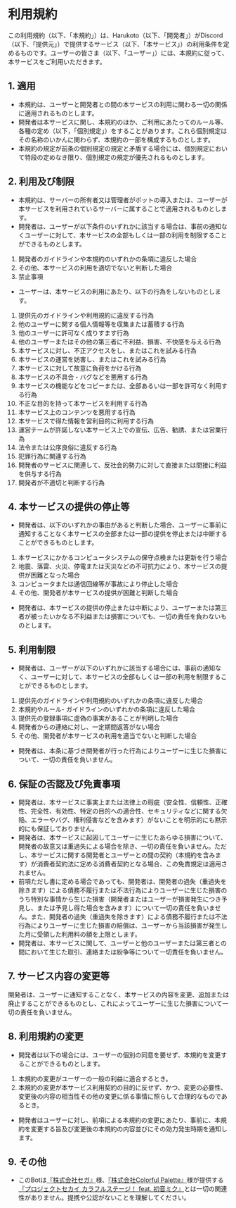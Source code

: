 # 利用規約

この利用規約（以下、「本規約」）は、Harukoto（以下、「開発者」）がDiscord（以下、「提供元」）で提供するサービス（以下、「本サービス」）の利用条件を定めるものです。ユーザーの皆さま（以下、「ユーザー」）には、本規約に従って、本サービスをご利用いただきます。

## 1. 適用

- 本規約は、ユーザーと開発者との間の本サービスの利用に関わる一切の関係に適用されるものとします。
- 開発者は本サービスに関し、本規約のほか、ご利用にあたってのルール等、各種の定め（以下，「個別規定」）をすることがあります。これら個別規定はその名称のいかんに関わらず、本規約の一部を構成するものとします。
- 本規約の規定が前条の個別規定の規定と矛盾する場合には、個別規定において特段の定めなき限り、個別規定の規定が優先されるものとします。

## 2. 利用及び制限

- 本規約は、サーバーの所有者又は管理者がボットの導入または、ユーザーが本サービスを利用されているサーバーに属することで適用されるものとします。
- 開発者は、ユーザーが以下条件のいずれかに該当する場合は、事前の通知なくユーザーに対して、本サービスの全部もしくは一部の利用を制限することができるものとします。

1. 開発者のガイドラインや本規約のいずれかの条項に違反した場合
2. その他、本サービスの利用を適切でないと判断した場合
3. 禁止事項

- ユーザーは、本サービスの利用にあたり、以下の行為をしないものとします。

1. 提供先のガイドラインや利用規約に違反する行為
2. 他のユーザーに関する個人情報等を収集または蓄積する行為
3. 他のユーザーに許可なく成りすます行為
4. 他のユーザーまたはその他の第三者に不利益、損害、不快感を与える行為
5. 本サービスに対し、不正アクセスをし、またはこれを試みる行為
6. 本サービスの運営を妨害し、またはこれを試みる行為
7. 本サービスに対して故意に負荷をかける行為
8. 本サービスの不具合・バグなどを悪用する行為
9. 本サービスの機能などをコピーまたは、全部あるいは一部を許可なく利用する行為
10. 不正な目的を持って本サービスを利用する行為
11. 本サービス上のコンテンツを悪用する行為
12. 本サービスで得た情報を営利目的に利用する行為
13. 運営チームが許諾しない本サービス上での宣伝、広告、勧誘、または営業行為
14. 法令または公序良俗に違反する行為
15. 犯罪行為に関連する行為
16. 開発者のサービスに関連して、反社会的勢力に対して直接または間接に利益を供与する行為
17. 開発者が不適切と判断する行為

## 4. 本サービスの提供の停止等

- 開発者は、以下のいずれかの事由があると判断した場合、ユーザーに事前に通知することなく本サービスの全部または一部の提供を停止または中断することができるものとします。

1. 本サービスにかかるコンピュータシステムの保守点検または更新を行う場合
2. 地震、落雷、火災、停電または天災などの不可抗力により、本サービスの提供が困難となった場合
3. コンピュータまたは通信回線等が事故により停止した場合
4. その他、開発者が本サービスの提供が困難と判断した場合

- 開発者は、本サービスの提供の停止または中断により、ユーザーまたは第三者が被ったいかなる不利益または損害についても、一切の責任を負わないものとします。

## 5. 利用制限

- 開発者は、ユーザーが以下のいずれかに該当する場合には、事前の通知なく、ユーザーに対して、本サービスの全部もしくは一部の利用を制限することができるものとします。

1. 提供先のガイドラインや利用規約のいずれかの条項に違反した場合
2. 本規約やルール- ガイドラインのいずれかの条項に違反した場合
3. 提供先の登録事項に虚偽の事実があることが判明した場合
4. 開発者からの連絡に対し、一定期間返答がない場合
5. その他、開発者が本サービスの利用を適当でないと判断した場合

- 開発者は、本条に基づき開発者が行った行為によりユーザーに生じた損害について、一切の責任を負いません。

## 6. 保証の否認及び免責事項

- 開発者は、本サービスに事実上または法律上の瑕疵（安全性、信頼性、正確性、完全性、有効性、特定の目的への適合性、セキュリティなどに関する欠陥、エラーやバグ、権利侵害などを含みます）がないことを明示的にも黙示的にも保証しておりません。
- 開発者は、本サービスに起因してユーザーに生じたあらゆる損害について、開発者の故意又は重過失による場合を除き、一切の責任を負いません。ただし、本サービスに関する開発者とユーザーとの間の契約（本規約を含みます）が消費者契約法に定める消費者契約となる場合、この免責規定は適用されません。
- 前項ただし書に定める場合であっても、開発者は、開発者の過失（重過失を除きます）による債務不履行または不法行為によりユーザーに生じた損害のうち特別な事情から生じた損害（開発者またはユーザーが損害発生につき予見し、または予見し得た場合を含みます）について一切の責任を負いません。また、開発者の過失（重過失を除きます）による債務不履行または不法行為によりユーザーに生じた損害の賠償は、ユーザーから当該損害が発生した月に受領した利用料の額を上限とします。
- 開発者は、本サービスに関して、ユーザーと他のユーザーまたは第三者との間において生じた取引、連絡または紛争等について一切責任を負いません。

## 7. サービス内容の変更等

開発者は、ユーザーに通知することなく、本サービスの内容を変更、追加または廃止することができるものとし、これによってユーザーに生じた損害について一切の責任を負いません。

## 8. 利用規約の変更

- 開発者は以下の場合には、ユーザーの個別の同意を要せず、本規約を変更することができるものとします。

1. 本規約の変更がユーザーの一般の利益に適合するとき。
2. 本規約の変更が本サービス利用契約の目的に反せず、かつ、変更の必要性、変更後の内容の相当性その他の変更に係る事情に照らして合理的なものであるとき。

- 開発者はユーザーに対し、前項による本規約の変更にあたり、事前に、本規約を変更する旨及び変更後の本規約の内容並びにその効力発生時期を通知します。

## 9. その他

- このBotは[『株式会社セガ』](https://sega.co.jp)様、[『株式会社Colorful Palette』](https://colorfulpalette.co.jp/)様が提供する[『プロジェクトセカイ カラフルステージ！ feat. 初音ミク』](https://pjsekai.sega.jp/)とは一切の関連性がありません。提携や公認がないことを理解してください。
